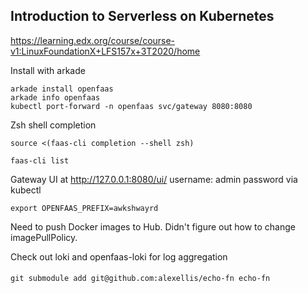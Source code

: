 ## Introduction to Serverless on Kubernetes

https://learning.edx.org/course/course-v1:LinuxFoundationX+LFS157x+3T2020/home

Install with arkade

```
arkade install openfaas
arkade info openfaas
kubectl port-forward -n openfaas svc/gateway 8080:8080
```

Zsh shell completion

```
source <(faas-cli completion --shell zsh)
```



```
faas-cli list
```

Gateway UI at http://127.0.0.1:8080/ui/ username: admin password via kubectl

```
export OPENFAAS_PREFIX=awkshwayrd
```

Need to push Docker images to Hub. Didn't figure out how to change imagePullPolicy.

Check out loki and openfaas-loki for log aggregation

#### 

```
git submodule add git@github.com:alexellis/echo-fn echo-fn
```
